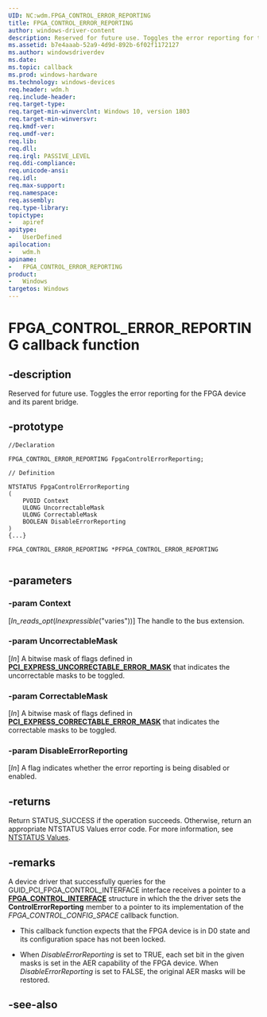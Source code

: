 ```yaml
---
UID: NC:wdm.FPGA_CONTROL_ERROR_REPORTING
title: FPGA_CONTROL_ERROR_REPORTING
author: windows-driver-content
description: Reserved for future use. Toggles the error reporting for the FPGA device and its parent bridge.
ms.assetid: b7e4aaab-52a9-4d9d-892b-6f02f1172127
ms.author: windowsdriverdev
ms.date: 
ms.topic: callback
ms.prod: windows-hardware
ms.technology: windows-devices
req.header: wdm.h
req.include-header:
req.target-type:
req.target-min-winverclnt: Windows 10, version 1803
req.target-min-winversvr:
req.kmdf-ver:
req.umdf-ver:
req.lib:
req.dll:
req.irql: PASSIVE_LEVEL
req.ddi-compliance:
req.unicode-ansi:
req.idl:
req.max-support:
req.namespace:
req.assembly:
req.type-library: 
topictype: 
-	apiref
apitype: 
-	UserDefined
apilocation: 
-	wdm.h
apiname: 
-	FPGA_CONTROL_ERROR_REPORTING
product:
-	Windows
targetos: Windows
---
```


# FPGA_CONTROL_ERROR_REPORTING callback function

## -description

Reserved for future use.
Toggles the error reporting for the FPGA device and its parent bridge.
 

## -prototype

```
//Declaration

FPGA_CONTROL_ERROR_REPORTING FpgaControlErrorReporting; 

// Definition

NTSTATUS FpgaControlErrorReporting 
(
	PVOID Context
	ULONG UncorrectableMask
	ULONG CorrectableMask
	BOOLEAN DisableErrorReporting
)
{...}

FPGA_CONTROL_ERROR_REPORTING *PFPGA_CONTROL_ERROR_REPORTING


```

## -parameters

### -param Context
[_In_reads_opt_(_Inexpressible_("varies"))] The handle to the bus extension.
 
### -param UncorrectableMask
[_In_] A bitwise mask of flags defined in [**PCI_EXPRESS_UNCORRECTABLE_ERROR_MASK**](https://docs.microsoft.com/en-us/windows-hardware/drivers/ddi/content/wdm/ns-wdm-_pci_express_uncorrectable_error_mask) that indicates the uncorrectable masks to be toggled.
 
### -param CorrectableMask
[_In_]  A bitwise mask of flags defined in [**PCI_EXPRESS_CORRECTABLE_ERROR_MASK**](https://docs.microsoft.com/en-us/windows-hardware/drivers/ddi/content/wdm/ns-wdm-_pci_express_correctable_error_mask) that indicates the correctable masks to be toggled.

### -param DisableErrorReporting
[_In_] A flag indicates whether the error reporting is being disabled or enabled.


## -returns

Return STATUS_SUCCESS if the operation succeeds. Otherwise, return an appropriate NTSTATUS Values error code. For more information, see [NTSTATUS Values](https://docs.microsoft.com/en-us/windows-hardware/drivers/kernel/ntstatus-values).

## -remarks

A device driver that successfully queries for the GUID_PCI_FPGA_CONTROL_INTERFACE interface receives a pointer to a [**FPGA_CONTROL_INTERFACE**](ns-wdm-_fpga_control_interface.md) structure in which the the driver sets the **ControlErrorReporting** member to a pointer to its implementation of the _FPGA_CONTROL_CONFIG_SPACE_ callback function.

-    This callback function expects that the FPGA device is in D0 state and its configuration space has not been locked.

-    When _DisableErrorReporting_ is set to TRUE, each set bit in the given masks is set in the AER capability of the FPGA device. When _DisableErrorReporting_ is set to FALSE, the original AER masks will be restored.


## -see-also